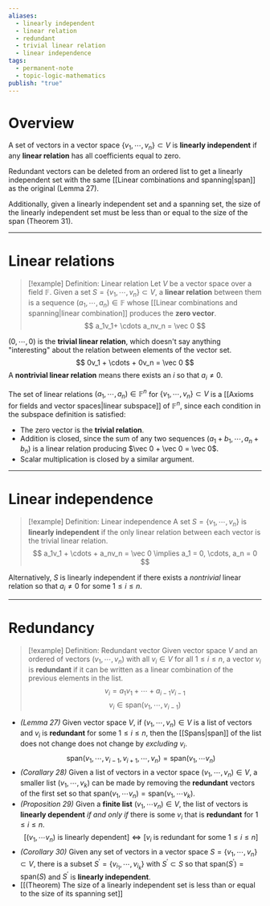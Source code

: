 ```yaml
---
aliases:
  - linearly independent
  - linear relation
  - redundant
  - trivial linear relation
  - linear independence
tags:
  - permanent-note
  - topic-logic-mathematics
publish: "true"
---
```

# Overview

A set of vectors in a vector space $\{v_1, \cdots , v_n \} \subset V$ is **linearly independent** if any **linear relation** has all coefficients equal to zero. 

Redundant vectors can be deleted from an ordered list to get a linearly independent set with the same [[Linear combinations and spanning|span]] as the original (Lemma 27).

Additionally, given a linearly independent set and a spanning set, the size of the linearly independent set must be less than or equal to the size of the span (Theorem 31).

---
# Linear relations

>[!example] Definition: Linear relation
>Let $V$ be a vector space over a field $\mathbb F$. Given a set $S = \{v_1, \cdots, v_n \} \subset V$, a **linear relation** between them is a sequence $(a_1, \cdots , a_n ) \in \mathbb F$ whose [[Linear combinations and spanning|linear combination]] produces the **zero vector**.
$$ a_1v_1+ \cdots a_nv_n = \vec 0 $$

$(0, \cdots , 0)$ is the **trivial linear relation**, which doesn't say anything "interesting" about the relation between elements of the vector set.
$$ 0v_1 + \cdots + 0v_n = \vec 0 $$
A **nontrivial linear relation** means there exists an $i$ so that $a_i \neq 0$.

The set of linear relations $(a_1, \cdots , a_n) \in \mathbb F^n$ for $\{v_1, \cdots, v_n \} \subset V$ is a [[Axioms for fields and vector spaces|linear subspace]] of $\mathbb F^n$, since each condition in the subspace definition is satisfied:
- The zero vector is the **trivial relation**.
- Addition is closed, since the sum of any two sequences $(a_1 + b_1, \cdots , a_n + b_n)$ is a linear relation producing $\vec 0 + \vec 0 = \vec 0$.
- Scalar multiplication is closed by a similar argument.

---
# Linear independence

>[!example] Definition: Linear independence
>A set $S = \{v_1, \cdots , v_n \}$ is **linearly independent** if the only linear relation between each vector is the trivial linear relation. $$ a_1v_1 + \cdots + a_nv_n = \vec 0 \implies a_1 = 0, \cdots, a_n = 0 $$

Alternatively, $S$ is linearly independent if there exists a *nontrivial* linear relation so that $a_i \neq 0$ for some $1 \leq i \leq n$. 

---
# Redundancy

>[!example] Definition: Redundant vector
>Given vector space $V$ and an ordered of vectors $(v_1, \cdots , v_n)$ with all $v_i \in V$ for all $1 \leq i \leq n$, a vector $v_i$ is **redundant** if it can be written as a linear combination of the previous elements in the list. $$v_i = a_1v_1 + \cdots + a_{i-1}v_{i-1}$$
>$$ v_i \in \text{span}(v_1, \cdots , v_{i-1}) $$

- *(Lemma 27)* Given vector space $V$, if $(v_1, \cdots, v_n) \in V$ is a list of vectors and $v_i$ is **redundant** for some $1 \leq i \leq n$, then the [[Spans|span]] of the list does not change does not change by *excluding* $v_i$.
$$ \text{span}(v_1, \cdots, v_{i-1}, v_{i+1}, \cdots, v_n) = \text{span}(v_1, \cdots v_n)$$
- *(Corallary 28)* Given a list of vectors in a vector space $(v_1, \cdots, v_n) \in V$, a smaller list $(v_1, \cdots, v_k)$ can be made by removing the **redundant** vectors of the first set so that $\text{span}(v_1, \cdots v_n) = \text{span}(v_1, \cdots v_k)$.
- *(Proposition 29)* Given a **finite list** $(v_1, \cdots v_n) \in V$, the list of vectors is **linearly dependent** *if and only if* there is some $v_i$ that is **redundant** for $1 \leq i \leq n$.
$$ [(v_1, \cdots v_n) \text{ is linearly dependent}] \iff [v_i \text{ is redundant for some } 1 \leq i \leq n]$$
- *(Corollary 30)* Given any set of vectors in a vector space $S = \{v_1, \cdots, v_n\} \subset V$, there is a subset $S^{\prime} = \{v_{i_1}, \cdots, v_{i_k} \}$ with $S^{\prime} \subset S$ so that $\text{span}(S^{\prime}) = \text{span}(S)$ and $S^{\prime}$ is **linearly independent**.
- [[(Theorem) The size of a linearly independent set is less than or equal to the size of its spanning set]]
